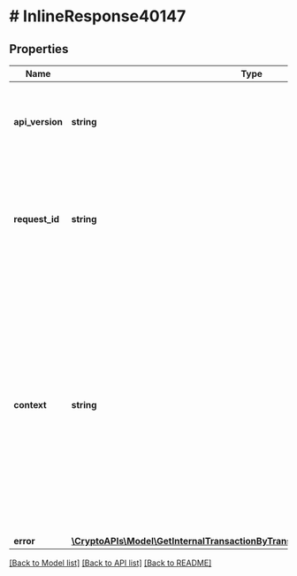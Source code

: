 # # InlineResponse40147

## Properties

Name | Type | Description | Notes
------------ | ------------- | ------------- | -------------
**api_version** | **string** | Specifies the version of the API that incorporates this endpoint. |
**request_id** | **string** | Defines the ID of the request. The &#x60;requestId&#x60; is generated by Crypto APIs and it&#39;s unique for every request. |
**context** | **string** | In batch situations the user can use the context to correlate responses with requests. This property is present regardless of whether the response was successful or returned as an error. &#x60;context&#x60; is specified by the user. | [optional]
**error** | [**\CryptoAPIs\Model\GetInternalTransactionByTransactionHashAndOperationIdE401**](GetInternalTransactionByTransactionHashAndOperationIdE401.md) |  |

[[Back to Model list]](../../README.md#models) [[Back to API list]](../../README.md#endpoints) [[Back to README]](../../README.md)

